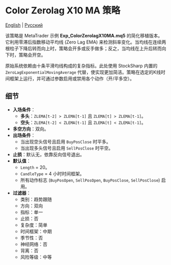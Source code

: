 # Color Zerolag X10 MA 策略
[English](README.md) | [Русский](README_ru.md)

该策略是 MetaTrader 示例 **Exp_ColorZerolagX10MA.mq5** 的简化移植版本。它利用零滞后指数移动平均线 (Zero Lag EMA) 来检测斜率变化。当均线在连续两根柱子下降后转而向上时，策略会开多或反手做多；反之，当均线在上升后转而向下时，策略会开空。

原始系统依赖由十条平滑均线构成的复杂指标。此处使用 StockSharp 内置的 `ZeroLagExponentialMovingAverage` 代替，使实现更加简洁。策略在选定的K线时间框架上运行，并可通过参数启用或禁用各个动作（开/平多空）。

## 细节

- **入场条件**：
  - **多头**：`ZLEMA[t-2] > ZLEMA[t-1]` 且 `ZLEMA[t] > ZLEMA[t-1]`。
  - **空头**：`ZLEMA[t-2] < ZLEMA[t-1]` 且 `ZLEMA[t] < ZLEMA[t-1]`。
- **多空方向**：双向。
- **出场条件**：
  - 当出现空头信号且启用 `BuyPosClose` 时平多。
  - 当出现多头信号且启用 `SellPosClose` 时平空。
- **止损**：默认无，依靠反向信号退出。
- **默认值**：
  - `Length` = 20。
  - `CandleType` = 4 小时时间框架。
  - 所有动作标志 (`BuyPosOpen`, `SellPosOpen`, `BuyPosClose`, `SellPosClose`) 启用。
- **过滤器**：
  - 类别：趋势跟随
  - 方向：双向
  - 指标：单一
  - 止损：否
  - 复杂度：简单
  - 时间框架：中期
  - 季节性：否
  - 神经网络：否
  - 背离：否
  - 风险等级：中等
